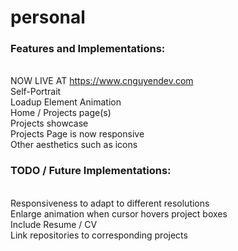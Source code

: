 # personal
### Features and Implementations:
<br>NOW LIVE AT https://www.cnguyendev.com
<br> Self-Portrait
<br> Loadup Element Animation 
<br> Home / Projects page(s)
<br> Projects showcase
<br> Projects Page is now responsive
<br> Other aesthetics such as icons
### TODO / Future Implementations: 
<br> Responsiveness to adapt to different resolutions
<br> Enlarge animation when cursor hovers project boxes
<br> Include Resume / CV
<br> Link repositories to corresponding projects
